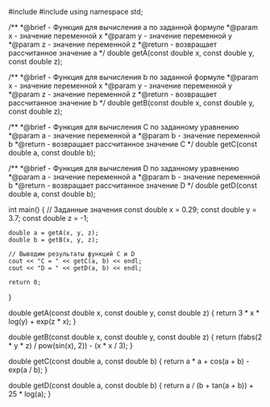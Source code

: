 #include <iostream>
#include <cmath>
using namespace std;

/**
 *@brief - Функция для вычисления a по заданной формуле
 *@param x - значение переменной x
 *@param y - значение переменной y
 *@param z - значение переменной z
 *@return - возвращает рассчитанное значение a
 */
double getA(const double x, const double y, const double z);

/**
 *@brief - Функция для вычисления b по заданной формуле
 *@param x - значение переменной x
 *@param y - значение переменной y
 *@param z - значение переменной z
 *@return - возвращает рассчитанное значение b
 */
double getB(const double x, const double y, const double z);

/**
 *@brief - Функция для вычисления C по заданному уравнению 
 *@param a - значение переменной a
 *@param b - значение переменной b 
 *@return - возвращает рассчитанное значение C
 */
double getC(const double a, const double b);

/**
 *@brief - Функция для вычисления D по заданному уравнению 
 *@param a - значение переменной a
 *@param b - значение переменной b 
 *@return - возвращает рассчитанное значение D
 */
double getD(const double a, const double b);

int main()
{
    // Заданные значения
    const double x = 0.29;
    const double y = 3.7;
    const double z = -1;

    double a = getA(x, y, z);
    double b = getB(x, y, z);

    // Выводим результаты функций C и D
    cout << "C = " << getC(a, b) << endl;
    cout << "D = " << getD(a, b) << endl;

    return 0;
}

double getA(const double x, const double y, const double z)
{
    return 3 * x * log(y) + exp(z * x);
}

double getB(const double x, const double y, const double z)
{
    return (fabs(2 * y * z) / pow(sin(x), 2)) - (x * x / 3);
}

double getC(const double a, const double b)
{
    return a * a + cos(a + b) - exp(a / b);
}

double getD(const double a, const double b)
{
    return a / (b + tan(a + b)) + 25 * log(a);
}
